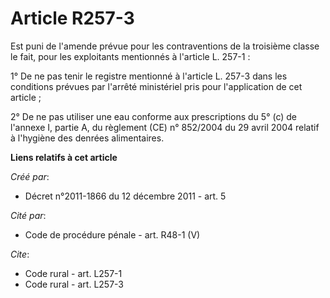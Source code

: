 # Article R257-3

Est puni de l'amende prévue pour les contraventions de la troisième classe le fait, pour les exploitants mentionnés à
l'article L. 257-1 : 

1° De ne pas tenir le registre mentionné à l'article L. 257-3 dans les conditions prévues par l'arrêté ministériel pris pour
l'application de cet article ; 

2° De ne pas utiliser une eau conforme aux prescriptions du 5° (c) de l'annexe I, partie A, du règlement (CE) n° 852/2004 du
29 avril 2004 relatif à l'hygiène des denrées alimentaires.

**Liens relatifs à cet article**

_Créé par_:

  - Décret n°2011-1866 du 12 décembre 2011 - art. 5

_Cité par_:

  - Code de procédure pénale - art. R48-1 (V)

_Cite_:

  - Code rural - art. L257-1
  - Code rural - art. L257-3
